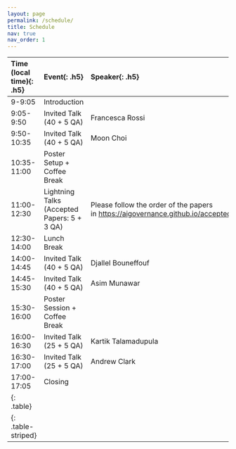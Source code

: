 ```yaml
---
layout: page
permalink: /schedule/
title: Schedule
nav: true
nav_order: 1
---
```

| **Time (local time)**{: .h5} | **Event**{: .h5}                       | **Speaker**{: .h5}                                                            |
| :--------------------------------- | :------------------------------------------- | :---------------------------------------------------------------------------------- |
| 9-9:05                             | Introduction                                 |                                                                                     |
| 9:05-9:50                          | Invited Talk (40 + 5 QA)                     | Francesca Rossi                                                                     |
| 9:50-10:35                         | Invited Talk (40 + 5 QA)                     | Moon Choi                                                                           |
| 10:35-11:00                        | Poster Setup + Coffee Break                  |                                                                                     |
| 11:00-12:30                        | Lightning Talks (Accepted Papers: 5 + 3 QA) | Please follow the order of the papers in https://aigovernance.github.io/accepted/. |
| 12:30-14:00                        | Lunch Break                                  |                                                                                     |
| 14:00-14:45                        | Invited Talk (40 + 5 QA)                     | Djallel Bouneffouf                                                                  |
| 14:45-15:30                        | Invited Talk (40 + 5 QA)                     | Asim Munawar                                                                        |
| 15:30-16:00                        | Poster Session + Coffee Break                |                                                                                     |
| 16:00-16:30                        | Invited Talk (25 + 5 QA)                    | Kartik Talamadupula                                                                 |
| 16:30-17:00                        | Invited Talk (25 + 5 QA)                    | Andrew Clark                                                                        |
| 17:00-17:05                        | Closing                                      |                                                                                     |
| {: .table}                         |                                              |                                                                                     |
| {: .table-striped}                 |                                              |                                                                                     |
